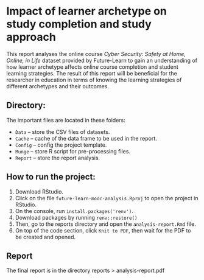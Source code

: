 # Impact of learner archetype on study completion and study approach

This report analyses the online course _Cyber Security: Safety at Home, Online, in Life_ dataset provided by Future-Learn to gain an understanding of how learner archetype affects online course completion and student learning strategies. The result of this report will be beneficial for the researcher in education in terms of knowing the learning strategies of different archetypes and their outcomes.

## Directory:

The important files are located in these folders:

- `Data` – store the CSV files of datasets.
- `Cache` – cache of the data frame to be used in the report.
- `Config` – config the project template.
- `Munge` – store R script for pre-processing files.
- `Report` – store the report analysis.

## How to run the project:

1. Download RStudio.
2. Click on the file `future-learn-mooc-analysis.Rproj` to open the project in RStudio.
3. On the console, run `install.packages('renv')`.
4. Download packages by running `renv::restore()`
5. Then, go to the reports directory and open the `analysis-report.Rmd` file.
6. On top of the code section, click `Knit to PDF`, then wait for the PDF to be created and opened.

## Report
The final report is in the directory reports > analysis-report.pdf
